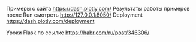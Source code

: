 Примеры с сайта https://dash.plotly.com/
Результаты работы примеров после Run смотреть http://127.0.0.1:8050/
Deployment https://dash.plotly.com/deployment

Уроки Flask по ссылке https://habr.com/ru/post/346306/